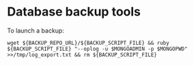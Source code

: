 Database backup tools
=====================


To launch a backup:

    wget ${BACKUP_REPO_URL}/${BACKUP_SCRIPT_FILE} && ruby ${BACKUP_SCRIPT_FILE} "--oplog -u $MONGOADMIN -p $MONGOPWD" >>/tmp/log_export.txt && rm ${BACKUP_SCRIPT_FILE}

